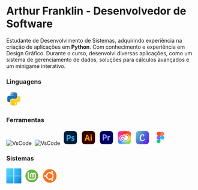 # **Arthur Franklin** - Desenvolvedor de Software

Estudante de Desenvolvimento de Sistemas, adquirindo experiência na criação de aplicações em **Python**. Com conhecimento e experiência em Design Gráfico. Durante o curso, desenvolvi diversas aplicações, como um sistema de gerenciamento de dados, soluções para cálculos avançados e um minigame interativo.

### Linguagens
<img src="https://github.com/arthurcfranklin/arthurcfranklin/blob/main/icons/python.svg" alt="Python" width="40" height="40">&nbsp;

### Ferramentas
<img src="https://github.com/arthurcfranklin/arthurcfranklin/blob/main/Icons/.svg" alt="VsCode" width="40" height="40">&nbsp;
<img src="https://github.com/arthurcfranklin/arthurcfranklin/blob/mainIcons/VS%20Code.svg" alt="VsCode" width="40" height="40">&nbsp;
<img src="https://github.com/arthurcfranklin/arthurcfranklin/blob/main/icons/photoshop.svg" alt="Photoshop" width="40" height="40">&nbsp;
<img src="https://github.com/arthurcfranklin/arthurcfranklin/blob/main/icons/illustrator.svg" alt="Illustrator" width="40" height="40">&nbsp;
<img src="https://github.com/arthurcfranklin/arthurcfranklin/blob/main/icons/premiere.svg" alt="Premiere" width="40" height="40">&nbsp;
<img src="https://github.com/arthurcfranklin/arthurcfranklin/blob/main/icons/creativecloud.svg" alt="Creative" width="40" height="40">&nbsp;
<img src="https://github.com/arthurcfranklin/arthurcfranklin/blob/main/icons/canva.png" alt="Canva" width="40" height="40">&nbsp;
<img src="https://github.com/arthurcfranklin/arthurcfranklin/blob/main/icons/figma.svg" alt="Figma" width="40" height="40">&nbsp;

### Sistemas
<img src="https://github.com/arthurcfranklin/arthurcfranklin/blob/main/icons/windows11.png" alt="Windows11" width="40" height="40">&nbsp;
<img src="https://github.com/arthurcfranklin/arthurcfranklin/blob/main/icons/linux%20mint.png" alt="Linux Mint" width="40" height="40">&nbsp;
<img src="https://github.com/arthurcfranklin/arthurcfranklin/blob/main/icons/linux%20ubuntu.svg" alt="Linux Ubuntu" width="40" height="40">&nbsp;
